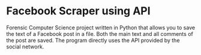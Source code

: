 # Facebook Scraper using API

Forensic Computer Science project written in Python that allows you to save the text of a Facebook post in a file. Both the main text and all comments of the post are saved. The program directly uses the API provided by the social network.
